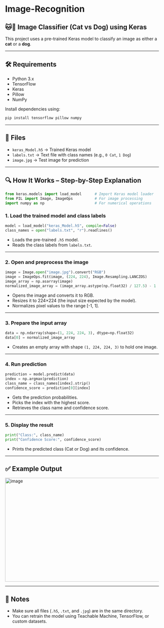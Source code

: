 # Image-Recognition


## 🐱🐶 Image Classifier (Cat vs Dog) using Keras

This project uses a pre-trained Keras model to classify an image as either a **cat** or a **dog**.

---

## 🛠️ Requirements

* Python 3.x
* TensorFlow
* Keras
* Pillow
* NumPy

Install dependencies using:

```bash
pip install tensorflow pillow numpy
```

---

## 📁 Files

* `keras_Model.h5` → Trained Keras model
* `labels.txt` → Text file with class names (e.g., `0 Cat`, `1 Dog`)
* `image.jpg` → Test image for prediction

---

## 🔍 How It Works – Step-by-Step Explanation

```python
from keras.models import load_model      # Import Keras model loader
from PIL import Image, ImageOps          # For image processing
import numpy as np                       # For numerical operations
```

### 1. **Load the trained model and class labels**

```python
model = load_model("keras_Model.h5", compile=False)
class_names = open("labels.txt", "r").readlines()
```

* Loads the pre-trained `.h5` model.
* Reads the class labels from `labels.txt`.

---

### 2. **Open and preprocess the image**

```python
image = Image.open("image.jpg").convert("RGB")
image = ImageOps.fit(image, (224, 224), Image.Resampling.LANCZOS)
image_array = np.asarray(image)
normalized_image_array = (image_array.astype(np.float32) / 127.5) - 1
```

* Opens the image and converts it to RGB.
* Resizes it to 224×224 (the input size expected by the model).
* Normalizes pixel values to the range \[-1, 1].

---

### 3. **Prepare the input array**

```python
data = np.ndarray(shape=(1, 224, 224, 3), dtype=np.float32)
data[0] = normalized_image_array
```

* Creates an empty array with shape `(1, 224, 224, 3)` to hold one image.

---

### 4. **Run prediction**

```python
prediction = model.predict(data)
index = np.argmax(prediction)
class_name = class_names[index].strip()
confidence_score = prediction[0][index]
```

* Gets the prediction probabilities.
* Picks the index with the highest score.
* Retrieves the class name and confidence score.

---

### 5. **Display the result**

```python
print("Class:", class_name)
print("Confidence Score:", confidence_score)
```

* Prints the predicted class (Cat or Dog) and its confidence.

---

## ✅ Example Output

<img width="1236" height="340" alt="image" src="https://github.com/user-attachments/assets/bfe15deb-ecd5-44da-ac56-7a8e9690da1d" />


---

## 📌 Notes

* Make sure all files (`.h5`, `.txt`, and `.jpg`) are in the same directory.
* You can retrain the model using Teachable Machine, TensorFlow, or custom datasets.
